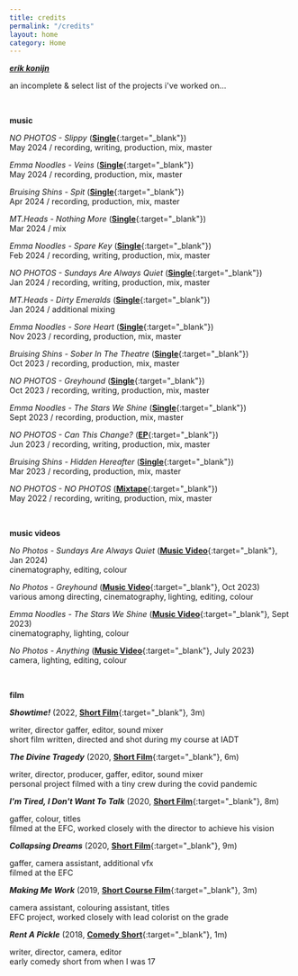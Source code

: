```yaml
---
title: credits
permalink: "/credits"
layout: home
category: Home
---
```


[***erik konijn***](/)

an incomplete & select list of the projects i've worked on...

&nbsp;

**music**

*NO PHOTOS - Slippy* ([**Single**](https://open.spotify.com/album/1acOMBww6C6RVdKw0ogQem){:target="_blank"})  
May 2024 / recording, writing, production, mix, master

*Emma Noodles - Veins* ([**Single**](https://open.spotify.com/track/5c31xDjXsYX1XE2Gm09fa9){:target="_blank"})  
May 2024 / recording, production, mix, master

*Bruising Shins - Spit* ([**Single**](https://open.spotify.com/track/6fwuLL3v9XfESa2zM0Jtmj){:target="_blank"})  
Apr 2024 / recording, production, mix, master

*MT.Heads - Nothing More* ([**Single**](https://open.spotify.com/track/0bOswfEnqo5ZRtgcyS3JBc){:target="_blank"})  
Mar 2024 / mix

*Emma Noodles - Spare Key* ([**Single**](https://open.spotify.com/track/05i9DJx3MjpEM59PEcrcVJ){:target="_blank"})  
Feb 2024 / recording, writing, production, mix, master

*NO PHOTOS - Sundays Are Always Quiet* ([**Single**](https://open.spotify.com/track/5ZRKBK7ZQ7QPoIXUHp1kp4){:target="_blank"})  
Jan 2024 / recording, writing, production, mix, master

*MT.Heads - Dirty Emeralds* ([**Single**](https://open.spotify.com/track/4gnLg1WABmBM4Pk99tndNj){:target="_blank"})  
Jan 2024 / additional mixing

*Emma Noodles - Sore Heart* ([**Single**](https://open.spotify.com/track/0W4XczWMmB4Du4RCpFaxyr){:target="_blank"})  
Nov 2023 / recording, production, mix, master

*Bruising Shins - Sober In The Theatre* ([**Single**](https://open.spotify.com/album/0437vSbkj2DDfgCpPDZAWp){:target="_blank"})  
Oct 2023 / recording, production, mix, master

*NO PHOTOS - Greyhound* ([**Single**](https://open.spotify.com/album/2R457N9XlrnMJdnvZE4q2V){:target="_blank"})  
Oct 2023 / recording, writing, production, mix, master

*Emma Noodles - The Stars We Shine* ([**Single**](https://open.spotify.com/album/7HXTeseYwEi2fgcmYpq4qu){:target="_blank"})  
Sept 2023 / recording, production, mix, master

*NO PHOTOS - Can This Change?* ([**EP**](https://open.spotify.com/album/0sijKgdoaWeKyngvVT23yn){:target="_blank"})  
Jun 2023 / recording, writing, production, mix, master

*Bruising Shins - Hidden Hereafter* ([**Single**](https://open.spotify.com/album/63VU7yNs8JFqjPsmHcXGPy){:target="_blank"})  
Mar 2023 / recording, production, mix, master

*NO PHOTOS - NO PHOTOS* ([**Mixtape**](https://open.spotify.com/album/0fMPF7QZwCUTGZvO5rUfLn){:target="_blank"})  
May 2022 / recording, writing, production, mix, master

&nbsp;

**music videos**

*No Photos - Sundays Are Always Quiet* ([**Music Video**](https://www.youtube.com/watch?v=rB09LUsZQNE){:target="_blank"}, Jan 2024)  
cinematography, editing, colour

*No Photos - Greyhound* ([**Music Video**](https://www.youtube.com/watch?v=hYFOlF0mmcQ){:target="_blank"}, Oct 2023)  
various among directing, cinematography, lighting, editing, colour

*Emma Noodles - The Stars We Shine* ([**Music Video**](https://www.youtube.com/watch?v=ykTYpuHRtOw){:target="_blank"}, Sept 2023)  
cinematography, lighting, colour

*No Photos - Anything* ([**Music Video**](https://www.youtube.com/watch?v=FLsiKtxCBB4){:target="_blank"}, July 2023)  
camera, lighting, editing, colour

&nbsp;

**film**

***Showtime!*** (2022, [**Short Film**](https://www.youtube.com/watch?v=dALkiq4u1Rw){:target="_blank"}, 3m)

writer, director gaffer, editor, sound mixer  
short film written, directed and shot during my course at IADT

***The Divine Tragedy*** (2020, [**Short Film**](https://www.youtube.com/watch?v=LD-LM9sHa4o){:target="_blank"}, 6m)

writer, director, producer, gaffer, editor, sound mixer  
personal project filmed with a tiny crew during the covid pandemic

***I'm Tired, I Don't Want To Talk*** (2020, [**Short Film**](https://www.youtube.com/watch?v=8qIPz5Ij0AI){:target="_blank"}, 8m)

gaffer, colour, titles  
filmed at the EFC, worked closely with the director to achieve his vision

***Collapsing Dreams*** (2020, [**Short Film**](https://www.youtube.com/watch?v=oZQgsShNcfM){:target="_blank"}, 9m)

gaffer, camera assistant, additional vfx  
filmed at the EFC

***Making Me Work*** (2019, [**Short Course Film**](https://www.youtube.com/watch?v=4OHWa-E9m2E){:target="_blank"}, 3m)

camera assistant, colouring assistant, titles  
EFC project, worked closely with lead colorist on the grade

***Rent A Pickle*** (2018, [**Comedy Short**](https://www.youtube.com/watch?v=A7AWXalCEYM){:target="_blank"}, 1m)

writer, director, camera, editor  
early comedy short from when I was 17
